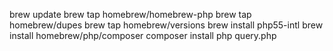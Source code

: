 brew update
brew tap homebrew/homebrew-php
brew tap homebrew/dupes
brew tap homebrew/versions
brew install php55-intl
brew install homebrew/php/composer
composer install
php query.php
